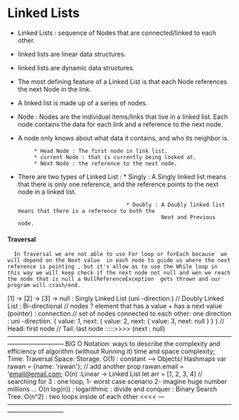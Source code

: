 # Linked Lists

  - Linked Lists : sequence of Nodes that are connected/linked to each other.
  - linked lists are linear data structures.
  - linked lists are dynamic data structures.
  - The most defining feature of a Linked List is that each Node references the next Node in the link.
  - A linked list is made up of a series of nodes.
  - Node :  Nodes are the individual items/links that live in a linked list. Each node contains the data for each link and a reference to the next node.
  - A node only knows about what data it contains, and who its neighbor is.

             * Head Node : The first node in link list.
             * current Node : that is currently being looked at.
             * Next Node : the reference to the next node.
             

  - There are two types of Linked List : 
                                          * Singly : A Singly linked list means that there is only one reference, and
                                                    the reference points to the next node in a linked list.
                                                    
                                          * Doubly : A Doubly linked list means that there is a reference to both the 
                                                     Next and Previous node.



#### Traversal 

      In Traversal we are not able to use For loop or forEach because  we will depend on the Next value  in each node to guide us where the next reference is pointing , but it's allow as to use the While loop in this way we will keep check if the next node not null and wen we reach the node that is null a NullReferenceException  gets thrown and our program will crash/end.


[1] -> [2] -> [3] -> null : Singly Linked List  (uni -direction.)
// Doubly Linked List : Bi-directional 
// nodes ?
element that has a value + has a next value (pointer) : connection
// set of nodes connected to each other:
one direction  : uni -direction.
{	value: 1,
	next: {
		value: 2, 
		next: {
			value: 3,
			next: null
		}
	}
}
// Head: first node
// Tail: last node :::::>>>> (next : null)
—————————————————————————————————————————————
BIG O Notation:
ways to describe the complexity and efficiency of algorithm (without Running it)
time and space complexity;
Time: Traversal 
Space: Storage.
O(1) : constant  —> Objects/ Hashmaps
var rawan = {name: 'rawan'};
// add another prop
rawan.email = 'email@email.com;
O(n) :Linear -> Linked List
let arr = [1, 2, 3, 4] // searching for 3 : one loop,
1- worst case scenario 
2- imagine huge number millions …
O(n log(n)) : logarithmic : divide and conquer : Binary Search Tree.
O(n^2) : two loops inside of each other <<<< — 
—————————————————————————————————————————————

            